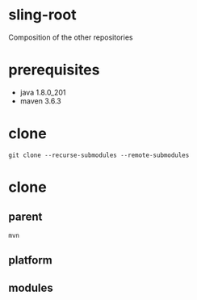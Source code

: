 # sling-root
Composition of the other repositories

# prerequisites
* java 1.8.0_201
* maven 3.6.3

# clone 
```
git clone --recurse-submodules --remote-submodules
```

# clone 
## parent
```
mvn
```
## platform

## modules
